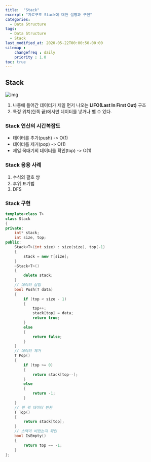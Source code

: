 ```yaml
---
title:  "Stack"
excerpt: "자료구조 Stack에 대한 설명과 구현"
categories:
  - Data Structure
tags:
  - Data Structure
  - Stack
last_modified_at: 2020-05-22T00:00:50-00:00
sitemap :
    changefreq : daily
    priority : 1.0
toc: true
---
```


## Stack
![img](https://user-images.githubusercontent.com/21440957/82664782-75350a00-9c6d-11ea-80fc-5310105ae7c3.png)
1. 나중에 들어간 데이터가 제일 먼저 나오는 **LIFO(Last In First Out)** 구조
2. 특정 위치(한쪽 끝)에서만 데이터를 넣거나 뺼 수 있다.

### Stack 연산의 시간복잡도
- 데이터를 추가(push) -> O(1)
- 데이터를 제거(pop) -> O(1)
- 제일 꼭대기의 데이터를 확인(top) -> O(1)

### Stack 응용 사례
1. 수식의 괄호 쌍
2. 후위 표기법
3. DFS

### Stack 구현
```cpp
template<class T>
class Stack
{
private:
    int* stack;
    int size, top;
public:
    Stack<T>(int size) : size(size), top(-1)
    {
        stack = new T[size];
    }
    ~Stack<T>()
    {
        delete stack;
    }
    // 데이터 삽입
    bool Push(T data)
    {
        if (top < size - 1)
        {
            top++;
            stack[top] = data;
            return true;
        }
        else
        {
            return false;
        }
    }
    // 데이터 제거
    T Pop()
    {
        if (top >= 0)
        {
            return stack[top--];
        }
        else
        {
            return -1;
        }
    }
    // 맨 위 데이터 반환
    T Top()
    {
        return stack[top];
    }
    // 스택이 비었는지 확인
    bool IsEmpty()
    {
        return top == -1;
    }
};
```